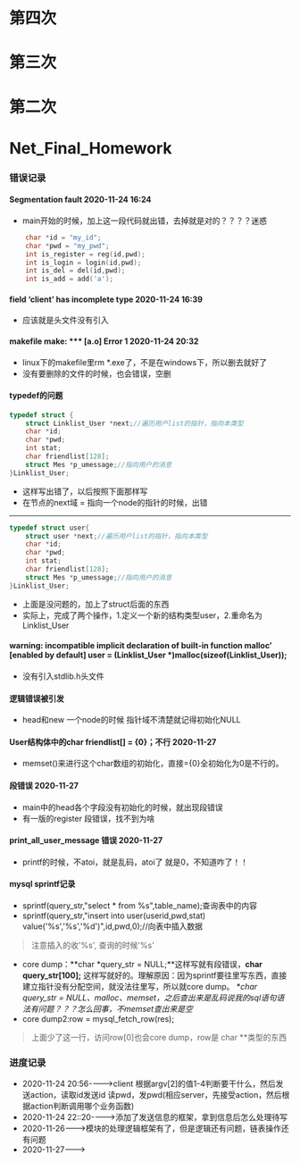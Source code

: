 # 第四次
# 第三次
# 第二次
# Net_Final_Homework

### 错误记录
#### Segmentation fault 2020-11-24 16:24
- main开始的时候，加上这一段代码就出错，去掉就是对的？？？？迷惑
```C
	char *id = "my_id";
	char *pwd = "my_pwd";
	int is_register = reg(id,pwd);
	int is_login = login(id,pwd);
	int is_del = del(id,pwd);
	int is_add = add('a');
```

#### field ‘client’ has incomplete type 2020-11-24 16:39
- 应该就是头文件没有引入

#### makefile make: *** [a.o] Error 1 2020-11-24 20:32
- linux下的makefile里rm *.exe了，不是在windows下，所以删去就好了
- 没有要删除的文件的时候，也会错误，空删

#### typedef的问题
```C
typedef struct {
    struct Linklist_User *next;//遍历用户list的指针，指向本类型
    char *id;
    char *pwd;
    int stat;
    char friendlist[128];
    struct Mes *p_umessage;//指向用户的消息
}Linklist_User;
```
- 这样写出错了，以后按照下面那样写
- 在节点的next域 = 指向一个node的指针的时候，出错

---

```C
typedef struct user{
    struct user *next;//遍历用户list的指针，指向本类型
    char *id;
    char *pwd;
    int stat;
    char friendlist[128];
    struct Mes *p_umessage;//指向用户的消息
}Linklist_User;
```
- 上面是没问题的，加上了struct后面的东西
- 实际上，完成了两个操作，1.定义一个新的结构类型user，2.重命名为Linklist_User

#### warning: incompatible implicit declaration of built-in function malloc’ [enabled by default] user = (Linklist_User *)malloc(sizeof(Linklist_User));
- 没有引入stdlib.h头文件

#### 逻辑错误被引发
- head和new 一个node的时候 指针域不清楚就记得初始化NULL

#### User结构体中的char friendlist[] = {0}；不行 2020-11-27
- memset()来进行这个char数组的初始化，直接={0}全初始化为0是不行的。

#### 段错误 2020-11-27
- main中的head各个字段没有初始化的时候，就出现段错误
- 有一版的register 段错误，找不到为啥
#### print_all_user_message 错误 2020-11-27
- printf的时候，不atoi，就是乱码，atoi了 就是0，不知道咋了！！

#### mysql sprintf记录
- sprintf(query_str,"select * from %s",table_name);查询表中的内容
- sprintf(query_str,"insert into user(userid,pwd,stat) value('%s','%s','%d')",id,pwd,0);//向表中插入数据

> 注意插入的收'%s', 查询的时候'%s'

- core dump：**char *query_str = NULL;**这样写就有段错误，**char query_str[100];** 这样写就好的。理解原因：因为sprintf要往里写东西，直接建立指针没有分配空间，就没法往里写，所以就core dump。 **char *query_str = NULL、malloc、memset，之后查出来是乱码说我的sql语句语法有问题？？？怎么回事，不memset查出来是空**
- core dump2:row = mysql_fetch_row(res);
> 上面少了这一行，访问row[0]也会core dump，row是 char **类型的东西

### 进度记录
- 2020-11-24 20:56---->client 根据argv[2]的值1-4判断要干什么，然后发送action，读取id发送id 读pwd，发pwd(相应server，先接受action，然后根据action判断调用哪个业务函数)
- 2020-11-24 22::20---->添加了发送信息的框架，拿到信息后怎么处理待写
- 2020-11-26--->模块的处理逻辑框架有了，但是逻辑还有问题，链表操作还有问题
- 2020-11-27--->
